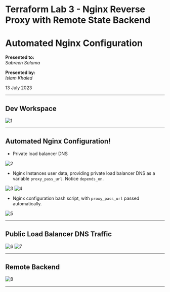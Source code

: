 # Terraform Lab 3 - Nginx Reverse Proxy with Remote State Backend        
# Automated Nginx Configuration

**Presented to:**    
_Sabreen Salama_    

**Presented by:**   
_Islam Khaled_    

13 July 2023

-----------------------------------------
## Dev Workspace 

![1](https://github.com/eslamkhaled560/terraform-remote-state-nginx-reverse-proxy-aws/assets/54172897/e45056f4-e9ff-4a2a-b2cf-78ae2c5d19ab)

-----------------------------------------
## Automated Nginx Configuration!

- Private load balancer DNS

![2](https://github.com/eslamkhaled560/terraform-remote-state-nginx-reverse-proxy-aws/assets/54172897/f14f157c-b4f0-4f10-b1a5-ffde1bdd7f23)

- Nginx Instances user data, providing private load balancer DNS as a variable ```proxy_pass_url```. Notice ```depends_on```.

![3](https://github.com/eslamkhaled560/terraform-remote-state-nginx-reverse-proxy-aws/assets/54172897/891f1cc4-07b5-475b-a90c-83af255e077b)
![4](https://github.com/eslamkhaled560/terraform-remote-state-nginx-reverse-proxy-aws/assets/54172897/ec2e771c-143b-4049-a451-016cd0c74123)

- Nginx configuration bash script, with ```proxy_pass_url``` passed automatically.

![5](https://github.com/eslamkhaled560/terraform-remote-state-nginx-reverse-proxy-aws/assets/54172897/5aec477c-aac3-4202-819c-152ec9544c97)

-----------------------------------------
## Public Load Balancer DNS Traffic

![6](https://github.com/eslamkhaled560/terraform-remote-state-nginx-reverse-proxy-aws/assets/54172897/8158de28-a916-474c-be55-eca92b8c7ba6)
![7](https://github.com/eslamkhaled560/terraform-remote-state-nginx-reverse-proxy-aws/assets/54172897/d22f0d4d-4bc7-4016-8207-20bde2a04103)

-----------------------------------------
## Remote Backend

![8](https://github.com/eslamkhaled560/terraform-remote-state-nginx-reverse-proxy-aws/assets/54172897/1f36f8aa-bda9-40e9-9a33-17239e0dac6b)

-----------------------------------------

